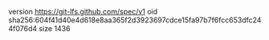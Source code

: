 version https://git-lfs.github.com/spec/v1
oid sha256:604f41d40e4d618e8aa365f2d3923697cdce15fa97b7f6fcc653dfc244f076d4
size 1436
